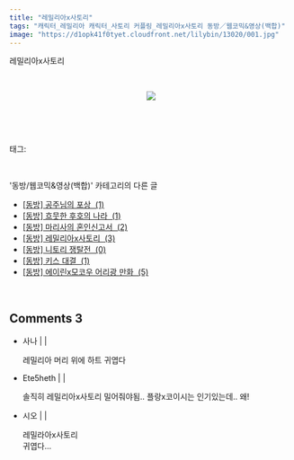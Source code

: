 ```yaml
---
title: "레밀리아x사토리"
tags: "캐릭터_레밀리아 캐릭터_사토리 커플링_레밀리아x사토리 동방／웹코믹&영상(백합)"
image: "https://d1opk41f0tyet.cloudfront.net/lilybin/13020/001.jpg"
---
```

<div class="article">
<div class="area_view">
<p>레밀리아x사토리</p><p><br/></p><p style="text-align: center; clear: none; float: none;"><span class="imageblock" style="display: inline-block; width: 100%; height: auto; max-width: 100%;"><img src="{{ site.imgserver10 }}/lilybin/13020/001.jpg"/></span></p><p><br/></p>
</div></div><br/>
<div class="tagTrail">
<p>태그: </p>
<ul>
</ul>
</div><br/>
<div class="another">
<p>'동방/웹코믹&amp;영상(백합)' 카테고리의 다른 글</p>
<ul>
<li><a href="/lilybin_13046">
[동방] 공주님의 포상  (1)
</a></li>
<li><a href="/lilybin_13014">
[동방] 흐뭇한 후호의 나라  (1)
</a></li>
<li><a href="/lilybin_13018">
[동방] 마리사의 혼인신고서  (2)
</a></li>
<li><a href="/lilybin_13020">
[동방] 레밀리아x사토리  (3)
</a></li>
<li><a href="/lilybin_13017">
[동방] 니토리 쟁탈전  (0)
</a></li>
<li><a href="/lilybin_13016">
[동방] 키스 대결  (1)
</a></li>
<li><a href="/lilybin_12948">
[동방] 에이린x모코우 어리광 만화  (5)
</a></li>
</ul>
</div><br/>
<div class="comment">
<h2 class="bold">Comments <span id="commentCount13020">3</span></h2>
<div style="clear:both;">
<div id="entry13020Comment" style="display:block">
<ul class="list_reply">
<li class="rp_general" id="comment13965628">
<div class="post-comment">
<div>
<span>
<i class="fa fa-user"></i>사나 |
                                |
                               
</span>
<p>레밀리아 머리 위에 하트 귀엽다</p>

</div>
</div>
</li>
<li class="rp_general" id="comment13966536">
<div class="post-comment">
<div>
<span>
<i class="fa fa-user"></i>Ete5heth |
                                |
                               
</span>
<p>솔직히 레밀리아x사토리 밀어줘야됨.. 플랑x코이시는 인기있는데.. 왜!</p>

</div>
</div>
</li>
<li class="rp_general" id="comment14324861">
<div class="post-comment">
<div>
<span>
<i class="fa fa-user"></i>시오 |
                                |
                               
</span>
<p>레밀라아x사토리<br/>
귀엽다...</p>

</div>
</div>
</li>
</ul>
</div>
</div>
</div><br/>
<br/>
<p id="refer"></p>
<br/>

